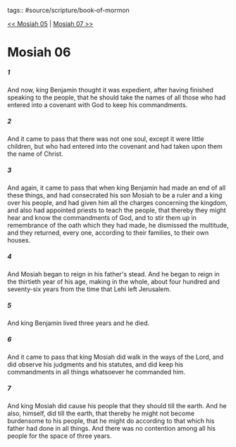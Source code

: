 tags:: #source/scripture/book-of-mormon

[<< Mosiah 05](/book-of-mormon/08_Mosiah/Mosiah_05.md) | [Mosiah 07 >>](/book-of-mormon/08_Mosiah/Mosiah_07.md)

# Mosiah 06

##### 1

And now, king Benjamin thought it was expedient, after having finished speaking to the people, that he should take the names of all those who had entered into a covenant with God to keep his commandments.

##### 2

And it came to pass that there was not one soul, except it were little children, but who had entered into the covenant and had taken upon them the name of Christ.

##### 3

And again, it came to pass that when king Benjamin had made an end of all these things, and had consecrated his son Mosiah to be a ruler and a king over his people, and had given him all the charges concerning the kingdom, and also had appointed priests to teach the people, that thereby they might hear and know the commandments of God, and to stir them up in remembrance of the oath which they had made, he dismissed the multitude, and they returned, every one, according to their families, to their own houses.

##### 4

And Mosiah began to reign in his father's stead. And he began to reign in the thirtieth year of his age, making in the whole, about four hundred and seventy-six years from the time that Lehi left Jerusalem.

##### 5

And king Benjamin lived three years and he died.

##### 6

And it came to pass that king Mosiah did walk in the ways of the Lord, and did observe his judgments and his statutes, and did keep his commandments in all things whatsoever he commanded him.

##### 7

And king Mosiah did cause his people that they should till the earth. And he also, himself, did till the earth, that thereby he might not become burdensome to his people, that he might do according to that which his father had done in all things. And there was no contention among all his people for the space of three years.
